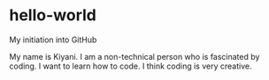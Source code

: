 # hello-world
My initiation into GitHub

My name is Kiyani.
I am a non-technical person who is fascinated by coding.
I want to learn how to code.
I think coding is very creative.
